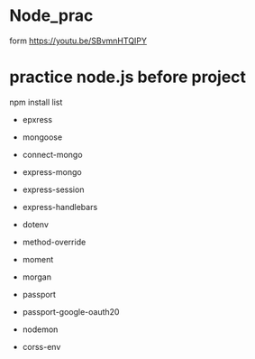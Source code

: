 # Node_prac
form https://youtu.be/SBvmnHTQIPY

# practice node.js before project
npm install list
* epxress 
* mongoose
* connect-mongo
* express-mongo
* express-session
* express-handlebars
* dotenv
* method-override
* moment
* morgan
* passport
* passport-google-oauth20

* nodemon
* corss-env